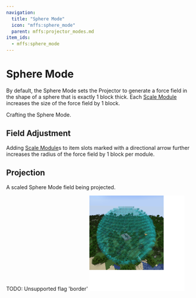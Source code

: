 ```yaml
---
navigation:
  title: "Sphere Mode"
  icon: "mffs:sphere_mode"
  parent: mffs:projector_modes.md
item_ids:
  - mffs:sphere_mode
---
```


# Sphere Mode

<ItemImage id="mffs:sphere_mode" />

By default, the <Color id="dark_green">Sphere Mode</Color> sets the Projector to generate a force field in the shape of a sphere that is exactly 1 block thick. Each [<Color id="dark_purple">Scale Module</Color>](../scale_module.md) increases the size of the force field by 1 block.

Crafting the <Color id="dark_green">Sphere Mode</Color>.

<Recipe id="mffs:sphere_mode" />

## Field Adjustment

Adding [<Color id="dark_purple">Scale Module</Color>](../scale_module.md)s to item slots marked with a directional arrow further increases the radius of the force field by 1 block per module.

## Projection

A scaled <Color id="dark_green">Sphere Mode</Color> field being projected.

TODO: Unsupported flag 'border'
![](sphere_mode.png)


